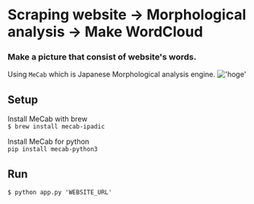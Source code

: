 # Scraping website -> Morphological analysis -> Make WordCloud
  
### Make a picture that consist of website's words.
Using `MeCab` which is Japanese Morphological analysis engine.
!['hoge'](https://i.imgur.com/pr4ij7m.png)

## Setup  
Install MeCab with brew  
`$ brew install mecab-ipadic` 
  
Install MeCab for python  
`pip install mecab-python3`  


## Run  
`$ python app.py 'WEBSITE_URL'`
